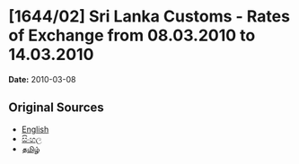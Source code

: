 # [1644/02] Sri Lanka Customs - Rates of Exchange from 08.03.2010 to 14.03.2010

**Date:** 2010-03-08

## Original Sources

- [English](https://documents.gov.lk/view/extra-gazettes/2010/3/1644-02_E.pdf)
- [සිංහල](https://documents.gov.lk/view/extra-gazettes/2010/3/1644-02_S.pdf)
- [தமிழ்](https://documents.gov.lk/view/extra-gazettes/2010/3/1644-02_T.pdf)
